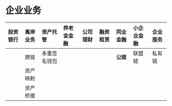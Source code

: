 # 企业业务

| 投资银行 | 离岸业务 | 资产托管 | 养老金金融 | 公司理财 | 融资租赁 | 同业金融 | 小企业金融 | 企业服务 |
| :--- | :--- | :--- | :--- | :--- | :--- | :--- | :--- | :--- |
|  | 跨链 | 多重签名钱包 |  |  |  | **公链** | 联盟链 | 私有链 |
|  | 资产映射 |  |  |  |  |  |  |  |
|  | 资产桥接 |  |  |  |  |  |  |  |

